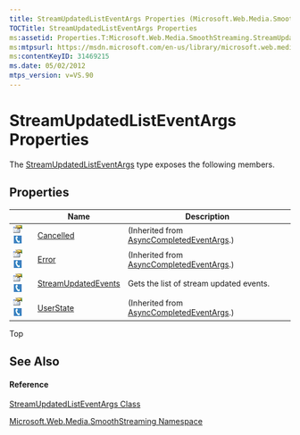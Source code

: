 ```yaml
---
title: StreamUpdatedListEventArgs Properties (Microsoft.Web.Media.SmoothStreaming)
TOCTitle: StreamUpdatedListEventArgs Properties
ms:assetid: Properties.T:Microsoft.Web.Media.SmoothStreaming.StreamUpdatedListEventArgs
ms:mtpsurl: https://msdn.microsoft.com/en-us/library/microsoft.web.media.smoothstreaming.streamupdatedlisteventargs_properties(v=VS.90)
ms:contentKeyID: 31469215
ms.date: 05/02/2012
mtps_version: v=VS.90
---
```


# StreamUpdatedListEventArgs Properties

The [StreamUpdatedListEventArgs](streamupdatedlisteventargs-class-microsoft-web-media-smoothstreaming_1.md) type exposes the following members.

## Properties

||Name|Description|
|--- |--- |--- |
|![Public property](images/Ff728140.pubproperty(en-us,VS.90).gif "Public property")![Supported by Silverlight for Windows Phone](images/Ff728140.slMobile(en-us,VS.90).gif "Supported by Silverlight for Windows Phone")|[Cancelled](https://msdn.microsoft.com/en-us/library/hhb0kte8(v=vs.90))|(Inherited from [AsyncCompletedEventArgs](https://msdn.microsoft.com/en-us/library/2tde67e9(v=vs.90)).)|
|![Public property](images/Ff728140.pubproperty(en-us,VS.90).gif "Public property")![Supported by Silverlight for Windows Phone](images/Ff728140.slMobile(en-us,VS.90).gif "Supported by Silverlight for Windows Phone")|[Error](https://msdn.microsoft.com/en-us/library/zye0z486(v=vs.90))|(Inherited from [AsyncCompletedEventArgs](https://msdn.microsoft.com/en-us/library/2tde67e9(v=vs.90)).)|
|![Public property](images/Ff728140.pubproperty(en-us,VS.90).gif "Public property")![Supported by Silverlight for Windows Phone](images/Ff728140.slMobile(en-us,VS.90).gif "Supported by Silverlight for Windows Phone")|[StreamUpdatedEvents](streamupdatedlisteventargs-streamupdatedevents-property-microsoft-web-media-smoothstreaming_1.md)|Gets the list of stream updated events.|
|![Public property](images/Ff728140.pubproperty(en-us,VS.90).gif "Public property")![Supported by Silverlight for Windows Phone](images/Ff728140.slMobile(en-us,VS.90).gif "Supported by Silverlight for Windows Phone")|[UserState](https://msdn.microsoft.com/en-us/library/9b3wa0x3(v=vs.90))|(Inherited from [AsyncCompletedEventArgs](https://msdn.microsoft.com/en-us/library/2tde67e9(v=vs.90)).)|


Top

## See Also

#### Reference

[StreamUpdatedListEventArgs Class](streamupdatedlisteventargs-class-microsoft-web-media-smoothstreaming_1.md)

[Microsoft.Web.Media.SmoothStreaming Namespace](microsoft-web-media-smoothstreaming-namespace_1.md)

